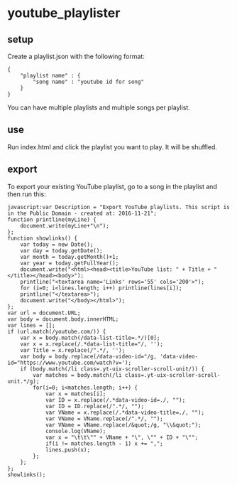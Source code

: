 # youtube_playlister

## setup

Create a playlist.json with the following format:

	{
		"playlist name" : {
			"song name" : "youtube id for song"
		}
	}

You can have multiple playlists and multiple songs per playlist.

## use

Run index.html and click the playlist you want to play. It will be shuffled.

## export

To export your existing YouTube playlist, go to a song in the playlist and then run this:

	javascript:var Description = "Export YouTube playlists. This script is in the Public Domain - created at: 2016-11-21";
	function printline(myLine) {
		document.write(myLine+"\n");
	};
	function showlinks() {
		var today = new Date();
		var day = today.getDate();
		var month = today.getMonth()+1;
		var year = today.getFullYear();
		document.write("<html><head><title>YouTube list: " + Title + "</title></head><body>");
		printline("<textarea name='Links' rows='55' cols='200'>");
		for (i=0; i<lines.length; i++) printline(lines[i]);
		printline("</textarea>");
		document.write("</body></html>");
	};
	var url = document.URL;
	var body = document.body.innerHTML;
	var lines = [];
	if (url.match(/youtube.com/)) {
		var x = body.match(/data-list-title=.*/)[0];
		var x = x.replace(/.*data-list-title="/, '');
		var Title = x.replace(/".*/, '');
		var body = body.replace(/data-video-id="/g, 'data-video-id="https://www.youtube.com/watch?v=');
		if (body.match(/li class=.yt-uix-scroller-scroll-unit/)) {
			var matches = body.match(/li class=.yt-uix-scroller-scroll-unit.*/g);
			for(i=0; i<matches.length; i++) {
				var x = matches[i];
				var ID = x.replace(/.*data-video-id=./, "");
				var ID = ID.replace(/".*/, "");
				var VName = x.replace(/.*data-video-title=./, "");
				var VName = VName.replace(/".*/, "");
				var VName = VName.replace(/&quot;/g, "\\&quot;");
				console.log(VName);
				var x = "\t\t\"" + VName + "\", \"" + ID + "\"";
				if(i != matches.length - 1) x += ",";
				lines.push(x);
			};
		};
	};
	showlinks();

